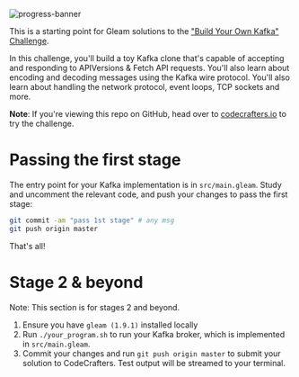 ![progress-banner](https://codecrafters.io/landing/images/default_progress_banners/kafka.png)

This is a starting point for Gleam solutions to the
["Build Your Own Kafka" Challenge](https://codecrafters.io/challenges/kafka).

In this challenge, you'll build a toy Kafka clone that's capable of accepting
and responding to APIVersions & Fetch API requests. You'll also learn about
encoding and decoding messages using the Kafka wire protocol. You'll also learn
about handling the network protocol, event loops, TCP sockets and more.

**Note**: If you're viewing this repo on GitHub, head over to
[codecrafters.io](https://codecrafters.io) to try the challenge.

# Passing the first stage

The entry point for your Kafka implementation is in `src/main.gleam`. Study and
uncomment the relevant code, and push your changes to pass the first stage:

```sh
git commit -am "pass 1st stage" # any msg
git push origin master
```

That's all!

# Stage 2 & beyond

Note: This section is for stages 2 and beyond.

1. Ensure you have `gleam (1.9.1)` installed locally
1. Run `./your_program.sh` to run your Kafka broker, which is implemented in
   `src/main.gleam`.
1. Commit your changes and run `git push origin master` to submit your solution
   to CodeCrafters. Test output will be streamed to your terminal.
